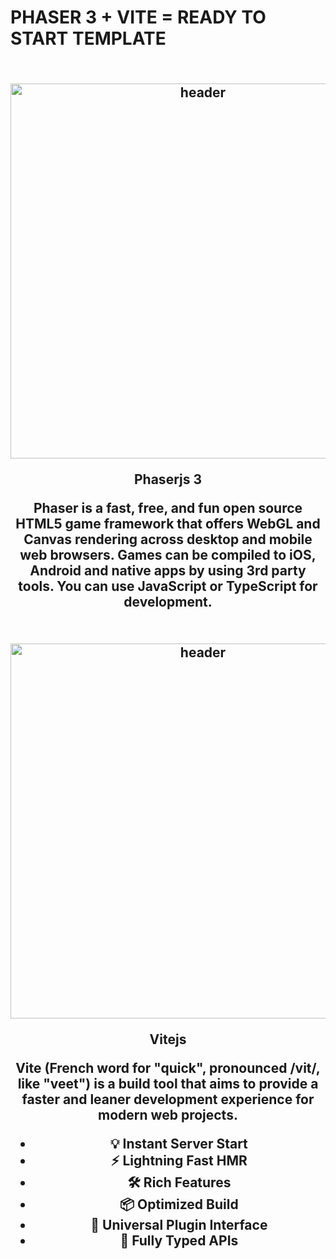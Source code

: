 <h1>
  PHASER 3 + VITE = READY TO START TEMPLATE
</h1>

<h2 align="center">
  <br>
  <a href="https://github.com/photonstorm/phaser"><img src="https://phaser.io/images/img.png" alt="header" width="600"/></a>
  <p>
  Phaserjs 3
  </p>
  <p>
  Phaser is a fast, free, and fun open source HTML5 game framework that offers WebGL and Canvas rendering across desktop and mobile web browsers. Games can be compiled to iOS, Android and native apps by using 3rd party tools. You can use JavaScript or TypeScript for development.
  </p>
</h2>

<h2 align="center">
  <br>
  <a href="https://github.com/vitejs/vite"><img src="https://vitejs.dev/logo.svg" alt="header" width="600"/></a>
  <p>
  Vitejs
  </p>
  <p>
  Vite (French word for "quick", pronounced /vit/, like "veet") is a build tool that aims to provide a faster and leaner development experience for modern web projects.
  </p>
  <ul>
    <li>💡 Instant Server Start</li>
    <li>⚡️ Lightning Fast HMR</li>
    <li>🛠️ Rich Features</li>
    <li>📦 Optimized Build</li>
    <li>🔩 Universal Plugin Interface</li>
    <li>🔑 Fully Typed APIs</li>
  </ul>
</h2>
